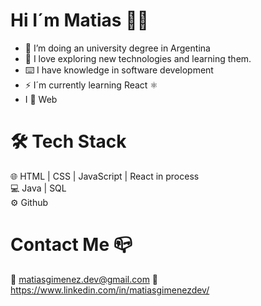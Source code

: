 # Hi I´m Matias 👋🏽

- 🔭 I’m doing an university degree in Argentina
- 🌱 I love exploring new technologies and learning them.
- ⌨️ I have knowledge in software development
- ⚡ I´m currently learning React ⚛️
- I 🧡 Web

# 🛠 Tech Stack

🌐   HTML | CSS | JavaScript | React in process <br/>
💻   Java | SQL <br/>
⚙️   Github 

# Contact Me 📪

📧 matiasgimenez.dev@gmail.com
👔 https://www.linkedin.com/in/matiasgimenezdev/
